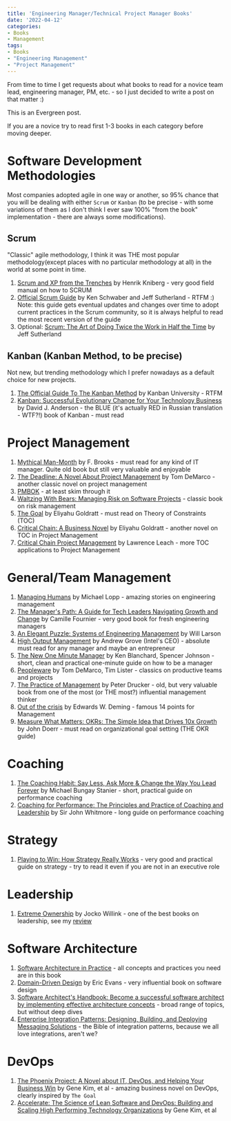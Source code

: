 ```yaml
---
title: 'Engineering Manager/Technical Project Manager Books'
date: '2022-04-12'
categories:
- Books
- Management
tags:
- Books
- "Engineering Management"
- "Project Management"
---
```


From time to time I get requests about what books to read for a novice team lead, engineering manager, PM, etc. - so I just decided to write a post on that matter :) 

This is an Evergreen post.

If you are a novice try to read first 1-3 books in each category before moving deeper.

# Software Development Methodologies

Most companies adopted agile in one way or another, so 95% chance that you will be dealing with either `Scrum` or `Kanban` (to be precise - with some variations of them as I don't think I ever saw 100% "from the book" implementation - there are always some modifications).

## Scrum

"Classic" agile methodology, I think it was THE most popular methodology(except places with no particular methodology at all) in the world at some point in time. 

1. [Scrum and XP from the Trenches](https://www.infoq.com/minibooks/scrum-xp-from-the-trenches-2/) by Henrik Kniberg - very good field manual on how to SCRUM
2. [Official Scrum Guide](https://scrumguides.org/docs/scrumguide/v2020/2020-Scrum-Guide-US.pdf#zoom=100) by Ken Schwaber and Jeff Sutherland - RTFM :) Note: this guide gets eventual updates and changes over time to adopt current practices in the Scrum community, so it is always helpful to read the most recent version of the guide
3. Optional: [Scrum: The Art of Doing Twice the Work in Half the Time](https://www.amazon.com/Scrum-Doing-Twice-Work-Half/dp/038534645X) by Jeff Sutherland

## Kanban (Kanban Method, to be precise)

Not new, but trending methodology which I prefer nowadays as a default choice for new projects.

1. [The Official Guide To The Kanban Method](https://resources.kanban.university/kanban-guide/) by Kanban University - RTFM
2. [Kanban: Successful Evolutionary Change for Your Technology Business](https://www.amazon.com/Kanban-David-J-Anderson-ebook/dp/B0057H2M70/) by David J. Anderson - the BLUE (it's actually RED in Russian translation - WTF?!) book of Kanban - must read

# Project Management

1. [Mythical Man-Month](https://www.amazon.com/Mythical-Man-Month-Anniversary-Software-Engineering-ebook-dp-B00B8USS14/dp/B00B8USS14/) by F. Brooks - must read for any kind of IT manager. Quite old book but still very valuable and enjoyable
2. [The Deadline: A Novel About Project Management](https://www.amazon.com/Deadline-Novel-About-Project-Management-ebook/dp/B006MN4RAS/) by Tom DeMarco - another classic novel on project management
3. [PMBOK](https://www.amazon.com/Guide-Project-Management-Knowledge-PMBOK®-ebook/dp/B096KV7FXQ) - at least skim through it
4. [Waltzing With Bears: Managing Risk on Software Projects](https://www.amazon.com/Waltzing-Bears-Managing-Software-Projects/dp/0932633609/) - classic book on risk management
5. [The Goal](https://www.amazon.com/Goal-Process-Ongoing-Improvement-ebook/dp/B002LHRM2O/) by Eliyahu Goldratt - must read on Theory of Constraints (TOC)
6. [Critical Chain: A Business Novel](https://www.amazon.com/Critical-Chain-Business-Eliyahu-Goldratt-ebook/dp/B002LHRM2E/) by Eliyahu Goldratt - another novel on TOC in Project Management
7. [Critical Chain Project Management](https://www.amazon.com/Critical-Management-Technology-Professional-Development-ebook/dp/B00LOV10A8/) by Lawrence Leach - more TOC applications to Project Management

# General/Team Management

1. [Managing Humans](https://www.amazon.com/Managing-Humans-Humorous-Software-Engineering-ebook/dp/B01J53IE1O) by Michael Lopp - amazing stories on engineering management
2. [The Manager's Path: A Guide for Tech Leaders Navigating Growth and Change](https://www.amazon.com/Managers-Path-Leaders-Navigating-Growth-ebook/dp/B06XP3GJ7F/) by Camille Fournier - very good book for fresh engineering managers
3. [An Elegant Puzzle: Systems of Engineering Management](https://www.amazon.com/Elegant-Puzzle-Systems-Engineering-Management-ebook/dp/B07QYCHJ7V/) by Will Larson
4. [High Output Management](https://www.amazon.com/High-Output-Management-Andrew-Grove-ebook/dp/B015VACHOK/) by Andrew Grove (Intel's CEO) - absolute must read for any manager and maybe an entrepreneur
5. [The New One Minute Manager](https://www.amazon.com/New-One-Minute-Manager-ebook/dp/B00MMG19OG/) by Ken Blanchard, Spencer Johnson - short, clean and practical one-minute guide on how to be a manager
6. [Peopleware](https://www.amazon.com/Peopleware-Productive-Projects-Teams-3rd/dp/0321934113/) by Tom DeMarco, Tim Lister - classics on productive teams and projects
7. [The Practice of Management](https://www.amazon.com/Practice-Management-Peter-F-Drucker-ebook/dp/B003F1WM8E/) by Peter Drucker - old, but very valuable book from one of the most (or THE most?) influential management thinker
8. [Out of the crisis](https://www.amazon.com/Out-Crisis-reissue-Edwards-Deming-ebook/dp/B08FZLVM1D/) by Edwards W. Deming - famous 14 points for Management
9. [Measure What Matters: OKRs: The Simple Idea that Drives 10x Growth](https://www.amazon.com/Measure-What-Matters-Simple-Drives-ebook/dp/B078X4HKS9) by John Doerr - must read on organizational goal setting (THE OKR guide)

# Coaching

1. [The Coaching Habit: Say Less, Ask More & Change the Way You Lead Forever](https://www.amazon.com/Coaching-Habit-Less-Change-Forever-ebook/dp/B01BUIBBZI/) by Michael Bungay Stanier - short, practical guide on performance coaching
2. [Coaching for Performance: The Principles and Practice of Coaching and Leadership](https://www.amazon.com/Coaching-Performance-Principles-Leadership-Professionals-ebook/dp/B01HPVHM0C/) by Sir John Whitmore - long guide on performance coaching

# Strategy

1. [Playing to Win: How Strategy Really Works](https://www.amazon.com/Playing-Win-Strategy-Really-Works-ebook/dp/B00AJVJ1HI/) - very good and practical guide on strategy - try to read it even if you are not in an executive role

# Leadership

1. [Extreme Ownership](https://www.amazon.com/Extreme-Ownership-U-S-Navy-SEALs-ebook/dp/B0739PYQSS/) by Jocko Willink - one of the best books on leadership, see my [review](/extreme-ownership-book-notes)
# Software Architecture

1. [Software Architecture in Practice](https://www.amazon.com/Software-Architecture-Practice-3rd-Engineering/dp/0321815734) - all concepts and practices you need are in this book
2. [Domain-Driven Design](https://www.amazon.com/Domain-Driven-Design-Tackling-Complexity-Software/dp/0321125215) by Eric Evans - very influential book on software design
3. [Software Architect's Handbook: Become a successful software architect by implementing effective architecture concepts](https://www.amazon.com/Software-Architects-Handbook-implementing-architecture/dp/1788624068/) - broad range of topics, but without deep dives
4. [Enterprise Integration Patterns: Designing, Building, and Deploying Messaging Solutions](https://www.amazon.com/Enterprise-Integration-Patterns-Designing-Deploying/dp/0321200683) - the Bible of integration patterns, because we all love integrations, aren't we?
   
# DevOps

1. [The Phoenix Project: A Novel about IT, DevOps, and Helping Your Business Win](https://www.amazon.com/Phoenix-Project-DevOps-Helping-Business-ebook/dp/B078Y98RG8/) by Gene Kim, et al - amazing business novel on DevOps, clearly inspired by `The Goal`
2. [Accelerate: The Science of Lean Software and DevOps: Building and Scaling High Performing Technology Organizations](https://www.amazon.com/Accelerate-Software-Performing-Technology-Organizations-ebook/dp/B07B9F83WM/) by Gene Kim, et al
